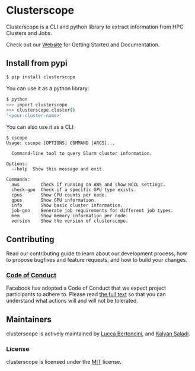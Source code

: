 # Clusterscope

Clusterscope is a CLI and python library to extract information from HPC Clusters and Jobs.

Check out our [Website](https://facebookresearch.github.io/clusterscope/) for Getting Started and Documentation.

## Install from pypi

```bash
$ pip install clusterscope
```

You can use it as a python library:

```bash
$ python
>>> import clusterscope
>>> clusterscope.cluster()
'<your-cluster-name>'
```

You can also use it as a CLI:

```shell
$ cscope
Usage: cscope [OPTIONS] COMMAND [ARGS]...

  Command-line tool to query Slurm cluster information.

Options:
  --help  Show this message and exit.

Commands:
  aws        Check if running on AWS and show NCCL settings.
  check-gpu  Check if a specific GPU type exists.
  cpus       Show CPU counts per node.
  gpus       Show GPU information.
  info       Show basic cluster information.
  job-gen    Generate job requirements for different job types.
  mem        Show memory information per node.
  version    Show the version of clusterscope.
```

## Contributing

Read our contributing guide to learn about our development process, how to propose bugfixes and feature requests, and how to build your changes.

### [Code of Conduct](https://code.fb.com/codeofconduct)

Facebook has adopted a Code of Conduct that we expect project participants to adhere to. Please read [the full text](https://code.fb.com/codeofconduct) so that you can understand what actions will and will not be tolerated.

## Maintainers

clusterscope is actively maintained by [Lucca Bertoncini](https://github.com/luccabb), and [Kalyan Saladi](https://github.com/skalyan).

### License

clusterscope is licensed under the [MIT](./LICENSE) license.
